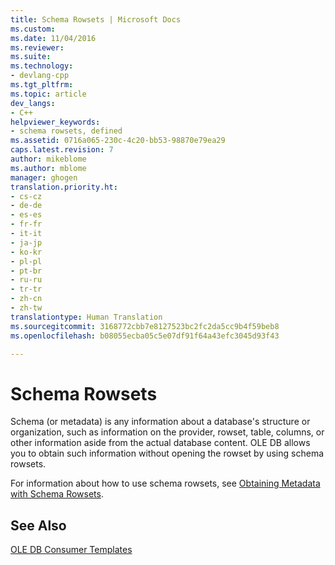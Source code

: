 ```yaml
---
title: Schema Rowsets | Microsoft Docs
ms.custom: 
ms.date: 11/04/2016
ms.reviewer: 
ms.suite: 
ms.technology:
- devlang-cpp
ms.tgt_pltfrm: 
ms.topic: article
dev_langs:
- C++
helpviewer_keywords:
- schema rowsets, defined
ms.assetid: 0716a065-230c-4c20-bb53-98870e79ea29
caps.latest.revision: 7
author: mikeblome
ms.author: mblome
manager: ghogen
translation.priority.ht:
- cs-cz
- de-de
- es-es
- fr-fr
- it-it
- ja-jp
- ko-kr
- pl-pl
- pt-br
- ru-ru
- tr-tr
- zh-cn
- zh-tw
translationtype: Human Translation
ms.sourcegitcommit: 3168772cbb7e8127523bc2fc2da5cc9b4f59beb8
ms.openlocfilehash: b08055ecba05c5e07df91f64a43efc3045d93f43

---
```

# Schema Rowsets
Schema (or metadata) is any information about a database's structure or organization, such as information on the provider, rowset, table, columns, or other information aside from the actual database content. OLE DB allows you to obtain such information without opening the rowset by using schema rowsets.  
  
 For information about how to use schema rowsets, see [Obtaining Metadata with Schema Rowsets](../../data/oledb/obtaining-metadata-with-schema-rowsets.md).  
  
## See Also  
 [OLE DB Consumer Templates](../../data/oledb/ole-db-consumer-templates-cpp.md)


<!--HONumber=Jan17_HO1-->


